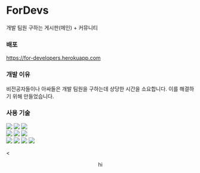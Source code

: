 # ForDevs

개발 팀원 구하는 게시판(메인) + 커뮤니티

### 배포
https://for-developers.herokuapp.com

### 개발 이유
비전공자들이나 아싸들은 개발 팀원을 구하는데 상당한 시간을 소요합니다.
이를 해결하기 위해 만들었습니다.

### 사용 기술
![](https://img.shields.io/badge/Pug-v3.0.2-A86454?style=flat&logo=pug&logoColor=A86454) ![](https://img.shields.io/badge/SASS-v1.47.0-CC6699?style=flat&logo=sass&logoColor=CC6699) ![](https://img.shields.io/badge/Javascript-5e5c5c?style=flat&logo=javascript&logoColor=F7DF1E)  
![](https://img.shields.io/badge/Express-v4.17.1-000000?style=flat&logo=express&logoColor=000000) ![](https://img.shields.io/badge/Passport-v0.5.2-34E27A?style=flat&logo=passport&logoColor=34E27A)
![](https://img.shields.io/badge/MongoDB-v5.0.3-47A248?style=flat&logo=mongodb&logoColor=47A248)  
![](https://img.shields.io/badge/Babel-5e5c5c?style=flat&logo=babel&logoColor=F9DC3E) ![](https://img.shields.io/badge/Nodemon-v2.0.15-76D04B?style=flat&logo=nodemon&logoColor=76D04B) ![](https://img.shields.io/badge/Webpack-v5.64.0-8DD6F9?style=flat&logo=webpack&logoColor=8DD6F9)
![](https://img.shields.io/badge/Heroku-5e5c5c?style=flat&logo=heroku&logoColor=430098)

<
                              
<center>hi</center>

